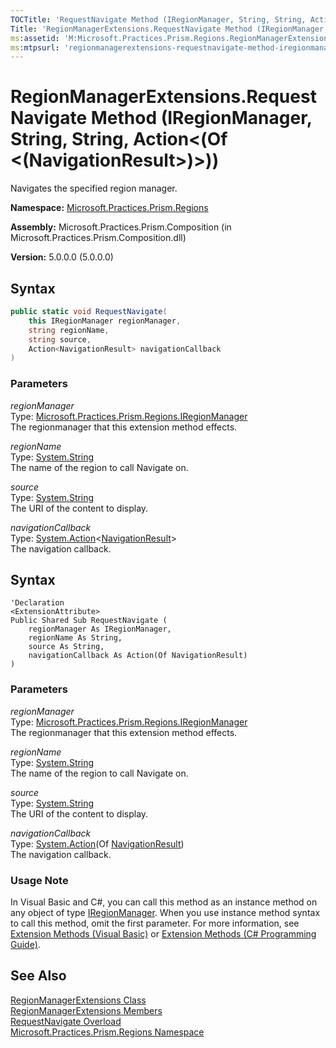 ```yaml
---
TOCTitle: 'RequestNavigate Method (IRegionManager, String, String, Action(NavigationResult))'
Title: 'RegionManagerExtensions.RequestNavigate Method (IRegionManager, String, String, Action(NavigationResult)) (Microsoft.Practices.Prism.Regions)'
ms:assetid: 'M:Microsoft.Practices.Prism.Regions.RegionManagerExtensions.RequestNavigate(Microsoft.Practices.Prism.Regions.IRegionManager,System.String,System.String,System.Action{Microsoft.Practices.Prism.Regions.NavigationResult})'
ms:mtpsurl: 'regionmanagerextensions-requestnavigate-method-iregionmanager-string-string-action-navigationresult-mspp-regions.md'
---
```



# RegionManagerExtensions.RequestNavigate Method (IRegionManager, String, String, Action&lt;(Of &lt;(NavigationResult&gt;)&gt;))

Navigates the specified region manager.

**Namespace:** [Microsoft.Practices.Prism.Regions](/patterns-practices/reference/mspp-regions-namespace)

**Assembly:** Microsoft.Practices.Prism.Composition (in Microsoft.Practices.Prism.Composition.dll)

**Version:** 5.0.0.0 (5.0.0.0)

## Syntax

```C#
public static void RequestNavigate(
	this IRegionManager regionManager,
	string regionName,
	string source,
	Action<NavigationResult> navigationCallback
)
```

### Parameters

_regionManager_  
Type: [Microsoft.Practices.Prism.Regions.IRegionManager](/patterns-practices/reference/iregionmanager-interface-mspp-regions)  
The regionmanager that this extension method effects.

_regionName_  
Type: [System.String](http://msdn.microsoft.com/en-us/library/s1wwdcbf)  
The name of the region to call Navigate on.

_source_  
Type: [System.String](http://msdn.microsoft.com/en-us/library/s1wwdcbf)  
The URI of the content to display.

_navigationCallback_  
Type: [System.Action](http://msdn.microsoft.com/en-us/library/018hxwa8)&lt;[NavigationResult](https://msdn.microsoft.com/library/microsoft.practices.prism.regions.navigationresult)&gt;  
The navigation callback.

## Syntax

```VB
'Declaration
<ExtensionAttribute> 
Public Shared Sub RequestNavigate ( 
	regionManager As IRegionManager,
	regionName As String,
	source As String,
	navigationCallback As Action(Of NavigationResult)
)
```

### Parameters

_regionManager_  
Type: [Microsoft.Practices.Prism.Regions.IRegionManager](/patterns-practices/reference/iregionmanager-interface-mspp-regions)  
The regionmanager that this extension method effects.

_regionName_  
Type: [System.String](http://msdn.microsoft.com/en-us/library/s1wwdcbf)  
The name of the region to call Navigate on.

_source_  
Type: [System.String](http://msdn.microsoft.com/en-us/library/s1wwdcbf)  
The URI of the content to display.

_navigationCallback_  
Type: [System.Action](http://msdn.microsoft.com/en-us/library/018hxwa8)(Of [NavigationResult](https://msdn.microsoft.com/library/microsoft.practices.prism.regions.navigationresult))  
The navigation callback.


### Usage Note

In Visual Basic and C\#, you can call this method as an instance method on any object of type [IRegionManager](/patterns-practices/reference/iregionmanager-interface-mspp-regions). When you use instance method syntax to call this method, omit the first parameter. For more information, see [Extension Methods (Visual Basic)](http://msdn.microsoft.com/en-us/library/bb384936.aspx) or [Extension Methods (C\# Programming Guide)](http://msdn.microsoft.com/en-us/library/bb383977.aspx).

## See Also

[RegionManagerExtensions Class](/patterns-practices/reference/regionmanagerextensions-class-mspp-regions)<br/>
[RegionManagerExtensions Members](/patterns-practices/reference/regionmanagerextensions-members-mspp-regions)<br/>
[RequestNavigate Overload](/patterns-practices/reference/regionmanagerextensions-requestnavigate-method-iregionmanager-string-string-action-navigationresult-mspp-regions)<br/>
[Microsoft.Practices.Prism.Regions Namespace](/patterns-practices/reference/mspp-regions-namespace)<br/>

